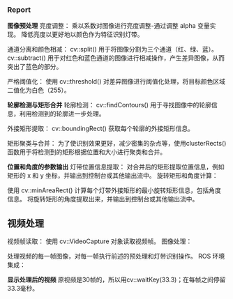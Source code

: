 ### __Report__



__图像预处理__
亮度调整：
乘以系数对图像进行亮度调整-通过调整 alpha 变量实现。 降低亮度以更好地以颜色作为特征识别灯带。

通道分离和颜色相减：
cv::split() 用于将图像分割为三个通道（红、绿、蓝）。
cv::subtract() 用于对红色和蓝色通道的图像进行相减操作，产生差异图像，从而突出了蓝色的部分。

严格阈值化：
使用 cv::threshold() 对差异图像进行阈值化处理，将目标颜色区域二值化为白色（255）。

__轮廓检测与矩形合并__
轮廓检测：
cv::findContours() 用于寻找图像中的轮廓信息，利用检测到的轮廓进一步处理。

外接矩形提取：
cv::boundingRect() 获取每个轮廓的外接矩形信息。

矩形聚类与合并：
为了使识别效果更好，减少密集的杂点等，使用clusterRects() 函数用于将检测到的矩形根据位置和大小进行聚类和合并。

__位置和角度的参数输出__
灯带位置信息提取：
对合并后的矩形提取位置信息，例如矩形的 x 和 y 坐标，并输出到控制台或其他输出流中。
旋转矩形和角度计算：

使用 cv::minAreaRect() 计算每个灯带外接矩形的最小旋转矩形信息，包括角度信息。
将旋转矩形的角度提取出来，并输出到控制台或其他输出流中。

## 视频处理
视频帧读取：
使用 cv::VideoCapture 对象读取视频帧。
图像处理：

处理视频的每一帧图像，对每一帧执行前述的预处理和灯带识别操作。
ROS 环境集成：

__显示处理后的视频__
原视频是30帧的，所以用cv::waitKey(33.3)；在每帧之间停留33.3毫秒。





